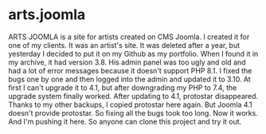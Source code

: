# arts.joomla
ARTS JOOMLA is a site for artists created on CMS Joomla.
I created it for one of my clients. It was an artist's site. It was deleted after a year, but yesterday I decided to put it on my Github as my portfolio.
When I found it in my archive, it had version 3.8. His admin panel was too ugly and old and had a lot of error messages because it doesn't support PHP 8.1.
I fixed the bugs one by one and then logged  into the admin and updated it to 3.10.
At first I can't upgrade it  to 4.1, but after downgrading my PHP to 7.4, the upgrade system finally worked.
After updating to 4.1, protostar disappeared. Thanks to my other backups, I copied protostar here again. But Joomla 4.1 doesn't provide protostar. So fixing all the bugs took too long. Now it works. And I'm pushing it here. So anyone can clone this project and try it out.
